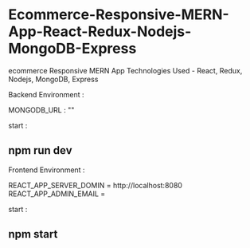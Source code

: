 # Ecommerce-Responsive-MERN-App-React-Redux-Nodejs-MongoDB-Express
ecommerce Responsive MERN App 
Technologies Used - 
React, Redux, Nodejs, MongoDB, Express

Backend Environment  : 

MONGODB_URL : ""

start : 

## npm run dev 


Frontend Environment :

REACT_APP_SERVER_DOMIN = http://localhost:8080
REACT_APP_ADMIN_EMAIL = <admin email id >

start : 

## npm start
